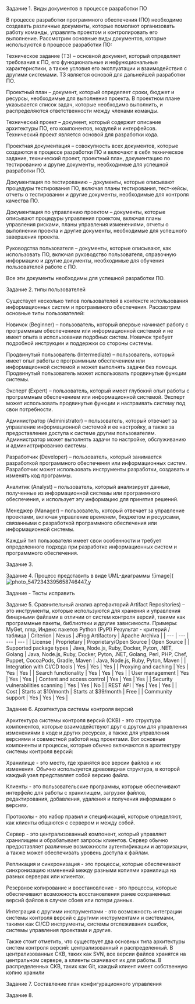 Задание 1. Виды документов в процессе разработки ПО

В процессе разработки программного обеспечения (ПО) необходимо создавать различные документы, которые помогают организовать работу команды, управлять проектом и контролировать его выполнение. Рассмотрим основные виды документов, которые используются в процессе разработки ПО:

Техническое задание (ТЗ) – основной документ, который определяет требования к ПО, его функциональные и нефункциональные характеристики, а также условия его эксплуатации и взаимодействия с другими системами. ТЗ является основой для дальнейшей разработки ПО.

Проектный план – документ, который определяет сроки, бюджет и ресурсы, необходимые для выполнения проекта. В проектном плане указывается список задач, которые необходимо выполнить, и распределяются ответственности между членами команды.

Технический проект – документ, который содержит описание архитектуры ПО, его компонентов, модулей и интерфейсов. Технический проект является основой для разработки кода.

Проектная документация – совокупность всех документов, которые создаются в процессе разработки ПО и включают в себя техническое задание, технический проект, проектный план, документацию по тестированию и другие документы, необходимые для успешной разработки ПО.

Документация по тестированию – документы, которые описывают процедуры тестирования ПО, включая планы тестирования, тест-кейсы, отчеты о тестировании и другие документы, необходимые для контроля качества ПО.

Документация по управлению проектом – документы, которые описывают процедуры управления проектом, включая планы управления рисками, планы управления изменениями, отчеты о выполнении проекта и другие документы, необходимые для успешного завершения проекта.

Руководства пользователя – документы, которые описывают, как использовать ПО, включая руководство пользователя, справочную информацию и другие документы, необходимые для обучения пользователей работе с ПО.

Все эти документы необходимы для успешной разработки ПО.

Задание 2. типы пользователей

Существует несколько типов пользователей в контексте использования информационных систем и программного обеспечения. Рассмотрим основные типы пользователей:

Новичок (Beginner) – пользователь, который впервые начинает работу с программным обеспечением или информационной системой и не имеет опыта в использовании подобных систем. Новичок требует подробной инструкции и поддержки со стороны системы.

Продвинутый пользователь (Intermediate) – пользователь, который имеет опыт работы с программным обеспечением или информационной системой и может выполнять задачи без помощи. Продвинутый пользователь может использовать продвинутые функции системы.

Эксперт (Expert) – пользователь, который имеет глубокий опыт работы с программным обеспечением или информационной системой. Эксперт может использовать продвинутые функции и настраивать систему под свои потребности.

Администратор (Administrator) – пользователь, который отвечает за управление информационной системой и ее настройку, а также за предоставление доступа к системе другим пользователям. Администратор может выполнять задачи по настройке, обслуживанию и администрированию системы.

Разработчик (Developer) – пользователь, который занимается разработкой программного обеспечения или информационных систем. Разработчик может использовать инструменты разработки, создавать и изменять код программы.

Аналитик (Analyst) – пользователь, который анализирует данные, полученные из информационной системы или программного обеспечения, и использует эту информацию для принятия решений.

Менеджер (Manager) – пользователь, который отвечает за управление проектами, включая управление временем, бюджетом и ресурсами, связанными с разработкой программного обеспечения или информационной системы.

Каждый тип пользователя имеет свои особенности и требует определенного подхода при разработке информационных систем и программного обеспечения.

Задание 3. 

Задание 4. Процесс представить в виде UML-диаграммы
![image](![photo_5472343395658746447_y](https://github.com/LevSebelev/docs-management-course/assets/113666462/22c4d02d-093d-4638-abfa-50e9dcfdf4b4)


Задание - Тесты исправить

Задание 5. Сравнительный анализ артефакторий
Artifact Repositories) – это инструменты, которые используются для хранения и управления бинарными файлами в отличии от систем контроля версий, такими как программные пакеты, библиотеки и другие зависимости. Примеры: MyGet, nmp, Индекс пакетов Python (PyPI)
Результат - критерий /таблица
| Criterion | Nexus | JFrog Artifactory | Apache Archiva |
| --- | --- | --- | --- |
| License | Proprietary | Proprietary/Open Source | Open Source |
| Supported package types | Java, Node.js, Ruby, Docker, Pyton, .NET, Golang | Java, Node.js, Ruby, Docker, Pyton, .NET, Golang, Perl, PHP, Chef, Puppet, CocoaPods, Gradle, Maven | Java, Node.js, Ruby, Pyton, Maven |
| Integration with CI/CD tools | Yes | Yes | Yes |
| Proxying and caching | Yes | Yes | Yes |
| Search functionality | Yes | Yes | Yes |
| User management | Yes | Yes | Yes |
| Content and access control | Yes | Yes | Yes |
| Security vulnerabilities scanning | Yes | Yes | No |
| REST API | Yes | Yes | Yes |
| Cost | Starts at $10/month | Starts at $39/month | Free |
| Community support | Yes | Yes | Yes |

Задание 6. Архитектура системы контроля версий

Архитектура системы контроля версий (СКВ) - это структура компонентов, которые взаимодействуют друг с другом для управления изменениями в коде и других ресурсах, а также для управления версиями и совместной работой над проектами. Вот основные компоненты и процессы, которые обычно включаются в архитектуру системы контроля версий:

Хранилище - это место, где хранятся все версии файлов и их изменения. Обычно используется древовидная структура, в которой каждый узел представляет собой версию файла.

Клиенты - это пользовательские программы, которые обеспечивают интерфейс для работы с хранилищем, загрузки файлов, редактирования, добавления, удаления и получения информации о версиях.

Протоколы - это набор правил и спецификаций, которые определяют, как клиенты общаются с сервером и между собой.

Сервер - это централизованный компонент, который управляет хранилищем и обрабатывает запросы клиентов. Сервер обычно предоставляет различные возможности аутентификации и авторизации, а также может обеспечивать уровень доступа к файлам.

Репликация и синхронизация - это процессы, которые обеспечивают синхронизацию изменений между разными копиями хранилища на разных серверах или клиентах.

Резервное копирование и восстановление - это процессы, которые обеспечивают возможность восстановления ранее сохраненных версий файлов в случае сбоев или потери данных.

Интеграция с другими инструментами - это возможность интеграции системы контроля версий с другими инструментами и системами, такими как CI/CD инструменты, системы отслеживания ошибок, системы управления проектами и другие.

Также стоит отметить, что существует два основных типа архитектуры систем контроля версий: централизованный и распределенный. В централизованных СКВ, таких как SVN, все версии файлов хранятся на центральном сервере, а клиенты скачивают их для работы. В распределенных СКВ, таких как Git, каждый клиент имеет собственную копию хранили

Задание 7. Составление план конфигурационного управления

Задание 8.
